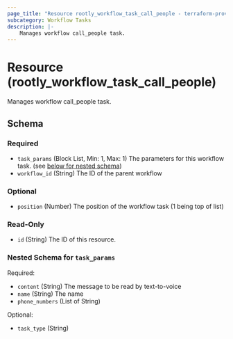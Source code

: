 ```yaml
---
page_title: "Resource rootly_workflow_task_call_people - terraform-provider-rootly"
subcategory: Workflow Tasks
description: |-
    Manages workflow call_people task.
---
```


# Resource (rootly_workflow_task_call_people)

Manages workflow call_people task.

<!-- schema generated by tfplugindocs -->
## Schema

### Required

- `task_params` (Block List, Min: 1, Max: 1) The parameters for this workflow task. (see [below for nested schema](#nestedblock--task_params))
- `workflow_id` (String) The ID of the parent workflow

### Optional

- `position` (Number) The position of the workflow task (1 being top of list)

### Read-Only

- `id` (String) The ID of this resource.

<a id="nestedblock--task_params"></a>
### Nested Schema for `task_params`

Required:

- `content` (String) The message to be read by text-to-voice
- `name` (String) The name
- `phone_numbers` (List of String)

Optional:

- `task_type` (String)
